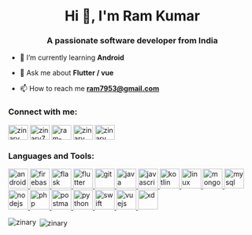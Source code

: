 <h1 align="center">Hi 👋, I'm Ram Kumar</h1>
<h3 align="center">A passionate software developer from India</h3>

- 🌱 I’m currently learning **Android**

- 💬 Ask me about **Flutter / vue**

- 📫 How to reach me **ram7953@gmail.com**

<h3 align="left">Connect with me:</h3>
<p align="left">
<a href="https://dev.to/zinary" target="blank"><img align="center" src="https://cdn.jsdelivr.net/npm/simple-icons@3.0.1/icons/dev-dot-to.svg" alt="zinary" height="30" width="40" /></a>
<a href="https://twitter.com/zinary7" target="blank"><img align="center" src="https://cdn.jsdelivr.net/npm/simple-icons@3.0.1/icons/twitter.svg" alt="zinary7" height="30" width="40" /></a>
<a href="https://linkedin.com/in/ram-kumar-419816161" target="blank"><img align="center" src="https://cdn.jsdelivr.net/npm/simple-icons@3.0.1/icons/linkedin.svg" alt="ram-kumar-419816161" height="30" width="40" /></a>
<a href="https://codesandbox.com/zinary" target="blank"><img align="center" src="https://cdn.jsdelivr.net/npm/simple-icons@3.0.1/icons/codesandbox.svg" alt="zinary" height="30" width="40" /></a>
<a href="https://instagram.com/zinary_" target="blank"><img align="center" src="https://cdn.jsdelivr.net/npm/simple-icons@3.0.1/icons/instagram.svg" alt="zinary_" height="30" width="40" /></a>
</p>

<h3 align="left">Languages and Tools:</h3>
<p align="left"> <a href="https://developer.android.com" target="_blank"> <img src="https://devicons.github.io/devicon/devicon.git/icons/android/android-original-wordmark.svg" alt="android" width="40" height="40"/> </a> <a href="https://firebase.google.com/" target="_blank"> <img src="https://www.vectorlogo.zone/logos/firebase/firebase-icon.svg" alt="firebase" width="40" height="40"/> </a> <a href="https://flask.palletsprojects.com/" target="_blank"> <img src="https://www.vectorlogo.zone/logos/pocoo_flask/pocoo_flask-icon.svg" alt="flask" width="40" height="40"/> </a> <a href="https://flutter.dev" target="_blank"> <img src="https://www.vectorlogo.zone/logos/flutterio/flutterio-icon.svg" alt="flutter" width="40" height="40"/> </a> <a href="https://git-scm.com/" target="_blank"> <img src="https://www.vectorlogo.zone/logos/git-scm/git-scm-icon.svg" alt="git" width="40" height="40"/> </a> <a href="https://www.java.com" target="_blank"> <img src="https://devicons.github.io/devicon/devicon.git/icons/java/java-original-wordmark.svg" alt="java" width="40" height="40"/> </a> <a href="https://developer.mozilla.org/en-US/docs/Web/JavaScript" target="_blank"> <img src="https://devicons.github.io/devicon/devicon.git/icons/javascript/javascript-original.svg" alt="javascript" width="40" height="40"/> </a> <a href="https://kotlinlang.org" target="_blank"> <img src="https://www.vectorlogo.zone/logos/kotlinlang/kotlinlang-icon.svg" alt="kotlin" width="40" height="40"/> </a> <a href="https://www.linux.org/" target="_blank"> <img src="https://devicons.github.io/devicon/devicon.git/icons/linux/linux-original.svg" alt="linux" width="40" height="40"/> </a> <a href="https://www.mongodb.com/" target="_blank"> <img src="https://devicons.github.io/devicon/devicon.git/icons/mongodb/mongodb-original-wordmark.svg" alt="mongodb" width="40" height="40"/> </a> <a href="https://www.mysql.com/" target="_blank"> <img src="https://devicons.github.io/devicon/devicon.git/icons/mysql/mysql-original-wordmark.svg" alt="mysql" width="40" height="40"/> </a> <a href="https://nodejs.org" target="_blank"> <img src="https://devicons.github.io/devicon/devicon.git/icons/nodejs/nodejs-original-wordmark.svg" alt="nodejs" width="40" height="40"/> </a> <a href="https://www.php.net" target="_blank"> <img src="https://devicons.github.io/devicon/devicon.git/icons/php/php-original.svg" alt="php" width="40" height="40"/> </a> <a href="https://postman.com" target="_blank"> <img src="https://www.vectorlogo.zone/logos/getpostman/getpostman-icon.svg" alt="postman" width="40" height="40"/> </a> <a href="https://www.python.org" target="_blank"> <img src="https://devicons.github.io/devicon/devicon.git/icons/python/python-original.svg" alt="python" width="40" height="40"/> </a> <a href="https://developer.apple.com/swift/" target="_blank"> <img src="https://devicons.github.io/devicon/devicon.git/icons/swift/swift-original-wordmark.svg" alt="swift" width="40" height="40"/> </a> <a href="https://vuejs.org/" target="_blank"> <img src="https://devicons.github.io/devicon/devicon.git/icons/vuejs/vuejs-original-wordmark.svg" alt="vuejs" width="40" height="40"/> </a> <a href="https://www.adobe.com/products/xd.html" target="_blank"> <img src="https://cdn.worldvectorlogo.com/logos/adobe-xd.svg" alt="xd" width="40" height="40"/> </a> </p>

<p><img align="left" src="https://github-readme-stats.vercel.app/api/top-langs?username=zinary&show_icons=true&locale=en&layout=compact" alt="zinary" /></p>

<p>&nbsp;<img align="center" src="https://github-readme-stats.vercel.app/api?username=zinary&show_icons=true&locale=en" alt="zinary" /></p>
